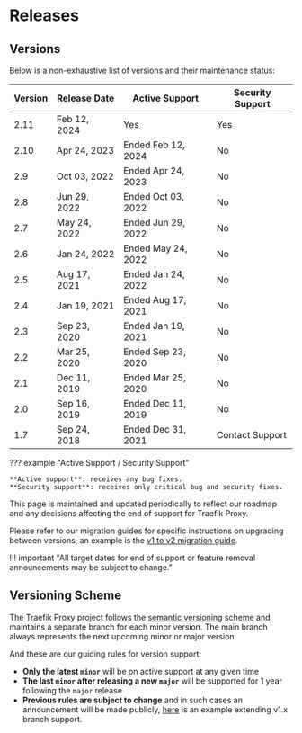 # Releases

## Versions

Below is a non-exhaustive list of versions and their maintenance status:

| Version | Release Date | Active Support     | Security Support | 
|---------|--------------|--------------------|------------------|
| 2.11    | Feb 12, 2024 | Yes                | Yes              |
| 2.10    | Apr 24, 2023 | Ended Feb 12, 2024 | No               |
| 2.9     | Oct 03, 2022 | Ended Apr 24, 2023 | No               |
| 2.8     | Jun 29, 2022 | Ended Oct 03, 2022 | No               |
| 2.7     | May 24, 2022 | Ended Jun 29, 2022 | No               |
| 2.6     | Jan 24, 2022 | Ended May 24, 2022 | No               |
| 2.5     | Aug 17, 2021 | Ended Jan 24, 2022 | No               |
| 2.4     | Jan 19, 2021 | Ended Aug 17, 2021 | No               |
| 2.3     | Sep 23, 2020 | Ended Jan 19, 2021 | No               |
| 2.2     | Mar 25, 2020 | Ended Sep 23, 2020 | No               |
| 2.1     | Dec 11, 2019 | Ended Mar 25, 2020 | No               |
| 2.0     | Sep 16, 2019 | Ended Dec 11, 2019 | No               |
| 1.7     | Sep 24, 2018 | Ended Dec 31, 2021 | Contact Support  |

??? example "Active Support / Security Support"

    **Active support**: receives any bug fixes.
    **Security support**: receives only critical bug and security fixes.

This page is maintained and updated periodically to reflect our roadmap and any decisions affecting the end of support for Traefik Proxy.

Please refer to our migration guides for specific instructions on upgrading between versions, an example is the [v1 to v2 migration guide](../migration/v1-to-v2.md).

!!! important "All target dates for end of support or feature removal announcements may be subject to change."

## Versioning Scheme

The Traefik Proxy project follows the [semantic versioning](https://semver.org/) scheme and maintains a separate branch for each minor version. The main branch always represents the next upcoming minor or major version.

And these are our guiding rules for version support:

- **Only the latest `minor`** will be on active support at any given time
- **The last `minor` after releasing a new `major`** will be supported for 1 year following the `major` release
- **Previous rules are subject to change** and in such cases an announcement will be made publicly, [here](https://traefik.io/blog/traefik-2-1-in-the-wild/) is an example extending v1.x branch support.
